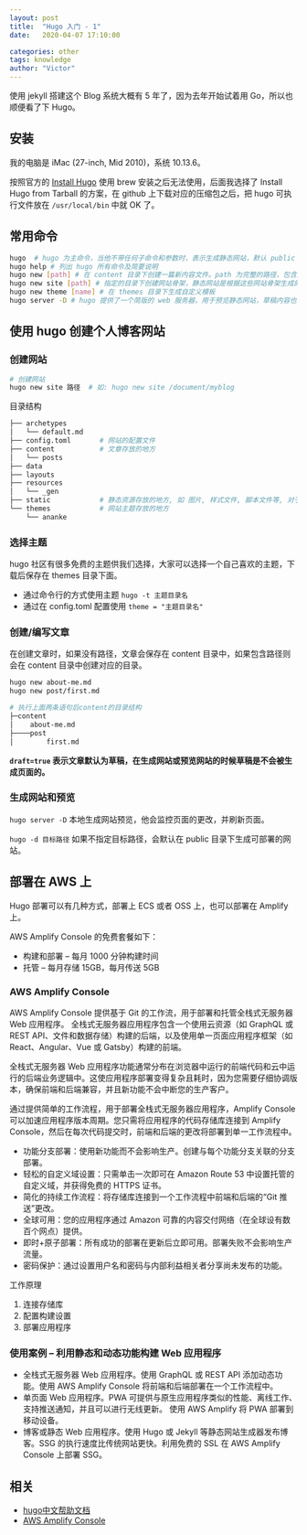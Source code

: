 ```yaml
---
layout: post
title:  "Hugo 入门 - 1"
date:   2020-04-07 17:10:00

categories: other
tags: knowledge
author: "Victor"
---
```


使用 jekyll 搭建这个 Blog 系统大概有 5 年了，因为去年开始试着用 Go，所以也顺便看了下 Hugo。

## 安装

我的电脑是 iMac (27-inch, Mid 2010)，系统 10.13.6。

按照官方的 [Install Hugo](https://gohugo.io/getting-started/installing/) 使用 brew 安装之后无法使用，后面我选择了 Install Hugo from Tarball 的方案，在 github 上下载对应的压缩包之后，把 hugo 可执行文件放在 `/usr/local/bin` 中就 OK 了。

## 常用命令

```bash
hugo  # hugo 为主命令，当他不带任何子命令和参数时，表示生成静态网站，默认 public 目录下面生成静态网站
hugo help # 列出 hugo 所有命令及简要说明
hugo new [path] # 在 content 目录下创建一篇新内容文件。path 为完整的路径，包含文件名和扩展名。以 content 目录为根目录
hugo new site [path] # 指定的目录下创建网站骨架，静态网站是根据这些网站骨架生成的
hugo new theme [name] # 在 themes 目录下生成自定义模板
hugo server -D # hugo 提供了一个简版的 web 服务器，用于预览静态网站，草稿内容也会被展示出来
```

## 使用 hugo 创建个人博客网站

### 创建网站

```bash
# 创建网站
hugo new site 路径  # 如: hugo new site /document/myblog
```

目录结构

```bash
├── archetypes
│   └── default.md
├── config.toml       # 网站的配置文件
├── content           # 文章存放的地方
│   └── posts
├── data
├── layouts
├── resources
│   └── _gen
├── static            # 静态资源存放的地方, 如 图片, 样式文件, 脚本文件等, 对于文章中的图片, 建议使用专门的图床.
└── themes            # 网站主题存放的地方
    └── ananke
```

### 选择主题

hugo 社区有很多免费的主题供我们选择，大家可以选择一个自己喜欢的主题，下载后保存在 themes 目录下面。

* 通过命令行的方式使用主题 `hugo -t 主题目录名`
* 通过在 config.toml 配置使用 `theme = "主题目录名"`

### 创建/编写文章

在创建文章时，如果没有路径，文章会保存在 content 目录中，如果包含路径则会在 content 目录中创建对应的目录。

```bash
hugo new about-me.md
hugo new post/first.md

# 执行上面两条语句后content的目录结构
├─content
│    about-me.md
├────post
│        first.md
```

**`draft=true` 表示文章默认为草稿，在生成网站或预览网站的时候草稿是不会被生成页面的。**

### 生成网站和预览

`hugo server -D` 本地生成网站预览，他会监控页面的更改，并刷新页面。

`hugo -d 目标路径` 如果不指定目标路径，会默认在 public 目录下生成可部署的网站。

## 部署在 AWS 上

Hugo 部署可以有几种方式，部署上 ECS 或者 OSS 上，也可以部署在 Amplify 上。

AWS Amplify Console 的免费套餐如下：

* 构建和部署 – 每月 1000 分钟构建时间
* 托管 – 每月存储 15GB，每月传送 5GB

### AWS Amplify Console

AWS Amplify Console 提供基于 Git 的工作流，用于部署和托管全栈式无服务器 Web 应用程序。 全栈式无服务器应用程序包含一个使用云资源（如 GraphQL 或 REST API、文件和数据存储）构建的后端，以及使用单一页面应用程序框架（如 React、Angular、Vue 或 Gatsby）构建的前端。

全栈式无服务器 Web 应用程序功能通常分布在浏览器中运行的前端代码和云中运行的后端业务逻辑中。这使应用程序部署变得复杂且耗时，因为您需要仔细协调版本，确保前端和后端兼容，并且新功能不会中断您的生产客户。

通过提供简单的工作流程，用于部署全栈式无服务器应用程序，Amplify Console 可以加速应用程序版本周期。您只需将应用程序的代码存储库连接到 Amplify Console，然后在每次代码提交时，前端和后端的更改将部署到单一工作流程中。

* 功能分支部署：使用新功能而不会影响生产。创建与每个功能分支关联的分支部署。
* 轻松的自定义域设置：只需单击一次即可在 Amazon Route 53 中设置托管的自定义域，并获得免费的 HTTPS 证书。
* 简化的持续工作流程：将存储库连接到一个工作流程中前端和后端的“Git 推送”更改。
* 全球可用：您的应用程序通过 Amazon 可靠的内容交付网络（在全球设有数百个网点）提供。
* 即时+原子部署：所有成功的部署在更新后立即可用。部署失败不会影响生产流量。
* 密码保护：通过设置用户名和密码与内部利益相关者分享尚未发布的功能。

工作原理

1. 连接存储库
2. 配置构建设置
3. 部署应用程序

### 使用案例 – 利用静态和动态功能构建 Web 应用程序

* 全栈式无服务器 Web 应用程序。使用 GraphQL 或 REST API 添加动态功能。使用 AWS Amplify Console 将前端和后端部署在一个工作流程中。
* 单页面 Web 应用程序。PWA 可提供与原生应用程序类似的性能、离线工作、支持推送通知，并且可以进行无线更新。  使用 AWS Amplify 将 PWA 部署到移动设备。
* 博客或静态 Web 应用程序。使用 Hugo 或 Jekyll 等静态网站生成器发布博客。SSG 的执行速度比传统网站更快。利用免费的 SSL 在 AWS Amplify Console 上部署 SSG。

## 相关

* [hugo中文帮助文档](https://hugo.aiaide.com/)
* [AWS Amplify Console](https://aws.amazon.com/cn/amplify/console/?did=ft_card&trk=ft_card)
